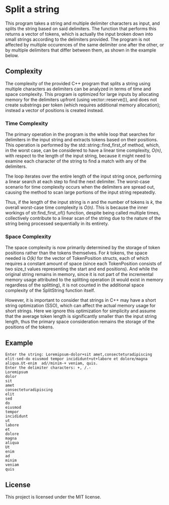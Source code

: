 # Split a string
This program takes a string and multiple delimiter characters as input, and splits the string based on said delimiters. The function that performs this returns a vector of tokens, which is actually the input broken down into small strings according to the delimiters provided. The program is not affected by multiple occurences of the same delimiter one after the other, or by multiple delimiters that differ between them, as shown in the example below.

## Complexity
The complexity of the provided C++ program that splits a string using multiple characters as delimiters can be analyzed in terms of time and space complexity. This program is optimized for large inputs by allocating memory for the delimiters upfront (using vector::reserve()), and does not create substrings per token (which requires additional memory allocation); instead a vector of positions is created instead.

### Time Complexity
The primary operation in the program is the while loop that searches for delimiters in the input string and extracts tokens based on their positions. This operation is performed by the std::string::find_first_of method, which, in the worst case, can be considered to have a linear time complexity, *O(n)*, with respect to the length of the input string, because it might need to examine each character of the string to find a match with any of the delimiters.

The loop iterates over the entire length of the input string once, performing a linear search at each step to find the next delimiter. The worst-case scenario for time complexity occurs when the delimiters are spread out, causing the method to scan large portions of the input string repeatedly.

Thus, if the length of the input string is *n* and the number of tokens is *k*, the overall worst-case time complexity is *O(n)*. This is because the inner workings of str.find_first_of() function, despite being called multiple times, collectively contribute to a linear scan of the string due to the nature of the string being processed sequentially in its entirety.

### Space Complexity
The space complexity is now primarily determined by the storage of token positions rather than the tokens themselves. For *k* tokens, the space needed is *O(k)* for the vector of TokenPosition structs, each of which requires a constant amount of space (since each TokenPosition consists of two size_t values representing the start and end positions). And while the original string remains in memory, since it is not part of the incremental memory usage attributed to the splitting operation (it would exist in memory regardless of the splitting), it is not counted in the additional space complexity of the SplitString function itself.

However, it is important to consider that strings in C++ may have a short string optimization (SSO), which can affect the actual memory usage for short strings. Here we ignore this optimization for simplicity and assume that the average token length is significantly smaller than the input string length, thus the primary space consideration remains the storage of the positions of the tokens.

## Example
```
Enter the string: Loremipsum-dolor+sit amet,consecteturadipiscing elit-sed-do eiusmod tempor incididunt+ut+labore et dolore/magna aliqua.Ut-enim  ad//minim-+ veniam, quis.
Enter the delimiter characters: +, /.-
Loremipsum
dolor
sit
amet
consecteturadipiscing
elit
sed
do
eiusmod
tempor
incididunt
ut
labore
et
dolore
magna
aliqua
Ut
enim
ad
minim
veniam
quis
```

## License
This project is licensed under the MIT license.
